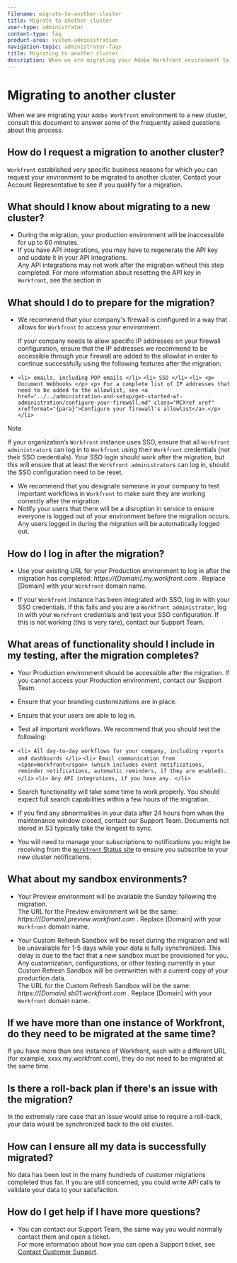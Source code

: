 ```yaml
---
filename: migrate-to-another-cluster
title: Migrate to another cluster
user-type: administrator
content-type: faq
product-area: system-administration
navigation-topic: administrator-faqs
title: Migrating to another cluster
description: When we are migrating your Adobe Workfront environment to a new cluster, consult this document to answer some of the frequently asked questions about this process.
---
```


# Migrating to another cluster

When we are migrating your `Adobe Workfront` environment to a new cluster, consult this document to answer some of the frequently asked questions about this process.

## How do I request a migration to another cluster?

`Workfront` established very specific business reasons for which you can request your environment to be migrated to another cluster. Contact your Account Representative to see if you qualify for a migration.

## What should I know about migrating to a new cluster?

* During the migration, your production environment will be inaccessible for up to 60 minutes. 
* If you have API integrations, you may have to regenerate the API key and update it in your API integrations.   
  Any API integrations may not work after the migration without this step completed. For more information about resetting the API key in `Workfront`, see the section in

## What should I do to prepare for the migration?

* We recommend that your company's firewall is configured in a way that allows for `Workfront` to access your environment.

  If your company needs to allow specific IP addresses on your firewall configuration, ensure that the IP addresses we recommend to be accessible through your firewall are added to the allowlist in order to continue successfully using the following features after the migration: 

* `<li> emails, including POP emails </li>` `<li> SSO </li>` `<li> <p> Document Webhooks </p> <p> For a complete list of IP addresses that need to be added to the allowlist, see <a href="../../administration-and-setup/get-started-wf-administration/configure-your-firewall.md" class="MCXref xref" xrefformat="{para}">Configure your firewall's allowlist</a>.</p> </li>`

>[!NOTE]
>
>If your organization’s `Workfront` instance uses SSO, ensure that all `Workfront administrator`s can log in to `Workfront` using their `Workfront` credentials (not their SSO credentials). Your SSO login should work after the migration, but this will ensure that at least the `Workfront administrator`s can log in, should the SSO configuration need to be reset.

* We recommend that you designate someone in your company to test important workflows in `Workfront` to make sure they are working correctly after the migration. 
* Notify your users that there will be a disruption in service to ensure everyone is logged out of your environment before the migration occurs. Any users logged in during the migration will be automatically logged out.

## How do I log in after the migration?

* Use your existing URL for your Production environment to log in after the migration has completed: *https://[Domain].my.workfront.com* . Replace [Domain] with your `Workfront` domain name. 

* If your `Workfront` instance has been integrated with SSO, log in with your SSO credentials. If this fails and you are a `Workfront administrator`, log in with your `Workfront` credentials and test your SSO configuration. If this is not working (this is very rare), contact our Support Team.

## What areas of functionality should I include in my testing, after the migration completes?

* Your Production environment should be accessible after the migration. If you cannot access your Production environment, contact our Support Team. 
* Ensure that your branding customizations are in place. 
* Ensure that your users are able to log in. 
* Test all important workflows. We recommend that you should test the following: 
* `<li> All day-to-day workflows for your company, including reports and dashboards </li>` `<li> Email communication from <span>Workfront</span> (which includes event notifications, reminder notifications, automatic reminders, if they are enabled). </li>` `<li> Any API integrations, if you have any. </li>` 

* Search functionality will take some time to work properly. You should expect full search capabilities within a few hours of the migration. 
* If you find any abnormalities in your data after 24 hours from when the maintenance window closed, contact our Support Team. Documents not stored in S3 typically take the longest to sync. 
* You will need to manage your subscriptions to notifications you might be receiving from the [ `Workfront` Status site](https://status.workfront.com/) to ensure you subscribe to your new cluster notifications.

## What about my sandbox environments?

* Your Preview environment will be available the Sunday following the migration.  
  The URL for the Preview environment will be the same: *https://[Domain].preview.workfront.com* . Replace [Domain] with your `Workfront` domain name. 

* Your Custom Refresh Sandbox will be reset during the migration and will be unavailable for 1-5 days while your data is fully synchronized. This delay is due to the fact that a new sandbox must be provisioned for you. Any customization, configurations, or other testing currently in your Custom Refresh Sandbox will be overwritten with a current copy of your production data.  
  The URL for the Custom Refresh Sandbox will be the same: *https://[Domain].sb01.workfront.com* . Replace [Domain] with your `Workfront` domain name.

## If we have more than one instance of Workfront, do they need to be migrated at the same time?

If you have more than one instance of Workfront, each with a different URL (for example, xxxx.my.workfront.com), they do not need to be migrated at the same time.

## Is there a roll-back plan if there's an issue with the migration?

In the extremely rare case that an issue would arise to require a roll-back, your data would be synchronized back to the old cluster.

## How can I ensure all my data is successfully migrated?

No data has been lost in the many hundreds of customer migrations completed thus far. If you are still concerned, you could write API calls to validate your data to your satisfaction.

## How do I get help if I have more questions?

* You can contact our Support Team, the same way you would normally contact them and open a ticket.  
  For more information about how you can open a Support ticket, see [Contact Customer Support](../../workfront-basics/tips-tricks-and-troubleshooting/contact-customer-support.md).

